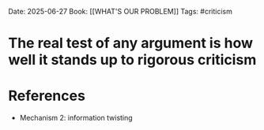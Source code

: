 Date: 2025-06-27
Book: [[WHAT'S OUR PROBLEM]]
Tags: #criticism 
# The real test of any argument is how well it stands up to rigorous criticism

# References
- Mechanism 2: information twisting